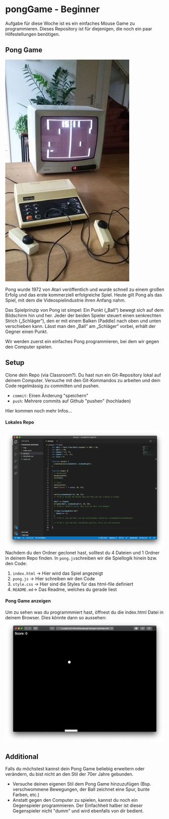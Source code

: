 # pongGame - Beginner 
Aufgabe für diese Woche ist es ein einfaches Mouse Game zu programmieren. 
Dieses Repository ist für diejenigen, die noch ein paar Hilfestellungen benötigen. 

## Pong Game
![](/img/pong2.jpg)

Pong wurde 1972 von Atari veröffentlich und wurde schnell zu einem großen Erfolg und das erste kommerziell erfolgreiche Spiel. Heute gilt Pong als das Spiel, mit dem die Videospielindustrie ihren Anfang nahm.

Das Spielprinzip von Pong ist simpel: Ein Punkt („Ball“) bewegt sich auf dem Bildschirm hin und her. Jeder der beiden Spieler steuert einen senkrechten Strich („Schläger“), den er mit einem Balken (Paddle) nach oben und unten verschieben kann. Lässt man den „Ball“ am „Schläger“ vorbei, erhält der Gegner einen Punkt.

Wir werden zuerst ein einfaches Pong programmieren, bei dem wir gegen den Computer spielen. 

## Setup 
Clone dein Repo (via Classroom?). Du hast nun ein Git-Repository lokal auf deinem Computer. Versuche mit den Git-Kommandos zu arbeiten und dein Code regelmässig zu committen und pushen. 
- `commit`: Einen Änderung "speichern"
- `push`: Mehrere commits auf Github "pushen" (hochladen) 

Hier kommen noch mehr Infos...

#### Lokales Repo
![](/img/code.png)
Nachdem du den Ordner geclonet hast, solltest du 4 Dateien und 1 Ordner in deinem Repo finden. In `pong.js`schreiben wir die Spiellogik hinein bzw. den Code:
1. `index.html` -> Hier wird das Spiel angezeigt 
2. `pong.js` -> Hier schreiben wir den Code
3. `style.css` -> Hier sind die Styles für das html-file definiert
4. `README.md`-> Das Readme, welches du gerade liest

#### Pong Game anzeigen 
Um zu sehen was du programmmiert hast, öffnest du die index.html Datei in deinem Browser. 
Dies könnte dann so aussehen: 
![](/img/index.jpg)

## Additional
Falls du möchstest kannst dein Pong Game beliebig erweitern oder verändern, du bist nicht an den Stil der 70er Jahre gebunden.
* Versuche deinen eigenen Stil dem Pong Game hinzuzufügen (Bsp. verschwommene Bewegungen, der Ball zeichnet eine Spur, bunte Farben, etc.)
* Anstatt gegen den Computer zu spielen, kannst du noch ein Gegenspieler programmieren. Der Einfachheit halber ist dieser Gegenspieler nicht "dumm" und wird ebenfalls von dir bedient. 